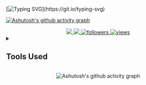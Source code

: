 [![Typing SVG](https://readme-typing-svg.herokuapp.com/?color=6a0dad&size=35&center=true&vCenter=true&width=1000&lines=+I'm+Iasmym+Melo!;Welcome+To+My+Github!;Let's+Explore+Tech+Together!)](https://git.io/typing-svg)


[![Ashutosh's github activity graph](https://github-readme-activity-graph.vercel.app/graph?username=Iasmelo&bg_color=0d1117&color=ffffff&line=7000a3&point=7000a3&area=true&hide_border=true)](https://github.com/ashutosh00710/github-readme-activity-graph)

<div align="center"> 
  <a href="mailto:meloiasmym@outlook.com">
    <img src="https://img.shields.io/badge/-Outlook-8A2BE2?style=for-the-badge&logo=microsoft-outlook&logoColor=white" />
  </a>
  <a href="https://www.linkedin.com/in/iasmymmelo/" target="_blank">
    <img src="https://img.shields.io/badge/-LinkedIn-8A2BE2?style=for-the-badge&logo=linkedin&logoColor=white" />
  </a>
  <a href="https://github.com/Iasmelo?tab=followers">
    <img alt="followers" title="Follow me on Github" src="https://custom-icon-badges.demolab.com/github/followers/Iasmelo?color=8A2BE2&labelColor=8A2BE2&style=for-the-badge&logo=person-add&label=Follow&logoColor=white"/>
  </a>
  <a href="https://github.com/Iasmelo">
    <img alt="views" title="GitHub profile views" src="https://img.shields.io/badge/Views-5-8A2BE2?style=for-the-badge&labelColor=8A2BE2&color=8A2BE2&logo=eye&logoColor=white"/>
  </a>
</div>

<details> 
  <summary><h2>Tools Used</h2></summary>

  <h3>* Programming and Markup Languages</h3>

  <p>
      <a href="#"><img alt="CSS" src="https://img.shields.io/badge/CSS-6A0DAD.svg?logo=css3&logoColor=white"></a>
      <a href="#"><img alt="HTML" src="https://img.shields.io/badge/HTML-6A0DAD.svg?logo=html5&logoColor=white"></a>
      <a href="#"><img alt="Java" src="https://custom-icon-badges.demolab.com/badge/Java-6A0DAD.svg?logo=java&logoColor=white"></a>
      <a href="#"><img alt="JavaScript" src="https://img.shields.io/badge/JavaScript-6A0DAD.svg?logo=javascript&logoColor=white"></a>
      <a href="#"><img alt="Node.js" src="https://img.shields.io/badge/Node.js-6A0DAD.svg?logo=node.js&logoColor=white"></a>
      <a href="#"><img alt="Python" src="https://img.shields.io/badge/Python-6A0DAD.svg?logo=python&logoColor=white"></a>
      <a href="#"><img alt="SQL" src="https://custom-icon-badges.demolab.com/badge/SQL-6A0DAD.svg?logo=database&logoColor=white"></a>
  </p>

  <h3>* Frameworks and Libraries</h3>

  <p>
      <a href="#"><img alt="Bootstrap" src="https://img.shields.io/badge/Bootstrap-6A0DAD.svg?logo=bootstrap&logoColor=white"></a>
      <a href="#"><img alt="Vite" src="https://img.shields.io/badge/Vite-6A0DAD.svg?logo=vite&logoColor=white"></a>
      <a href="#"><img alt="React" src="https://img.shields.io/badge/React-6A0DAD.svg?logo=react&logoColor=white"></a>
      <a href="#"><img alt="Tailwind" src="https://custom-icon-badges.demolab.com/badge/Tailwind-6A0DAD.svg?logo=tailwind-css&logoColor=white"></a>
  </p>

  <h3>* Databases and Cloud Hosting</h3>

  <p>
      <a href="#"><img alt="GitHub Pages" src="https://img.shields.io/badge/GitHub%20Pages-6A0DAD.svg?logo=github&logoColor=white"></a>
      <a href="#"><img alt="MySQL" src="https://img.shields.io/badge/MySQL-6A0DAD.svg?logo=mysql&logoColor=white"></a>
      <a href="#"><img alt="Vercel" src="https://img.shields.io/badge/Vercel-6A0DAD.svg?logo=vercel&logoColor=white"></a>
  </p>

  <h3>* Software and Tools</h3>

  <p>
      <a href="#"><img alt="Adobe" src="https://img.shields.io/badge/Adobe-6A0DAD.svg?logo=adobe&logoColor=white"></a>
      <a href="#"><img alt="Discord" src="https://img.shields.io/badge/Discord-6A0DAD.svg?logo=discord&logoColor=white"></a>
      <a href="#"><img alt="Git" src="https://img.shields.io/badge/Git-6A0DAD.svg?logo=git&logoColor=white"></a>
      <a href="#"><img alt="GitHub Desktop" src="https://img.shields.io/badge/GitHub%20Desktop-6A0DAD.svg?logo=github&logoColor=white"></a>
      <a href="#"><img alt="Google Sheets" src="https://img.shields.io/badge/Sheets-6A0DAD.svg?logo=google-sheets&logoColor=white"></a>
      <a href="#"><img alt="Visual Studio Code" src="https://img.shields.io/badge/Visual%20Studio%20Code-6A0DAD.svg?logo=visual-studio-code&logoColor=white"></a>
  </p>
</details>

<div align="center" >
   
![Ashutosh's github activity graph](https://ssr-contributions-svg.vercel.app/_/Iasmelo?chart=calendar&weeks=15&theme=purple&widget_size=medium&dark=true) 

</div>



